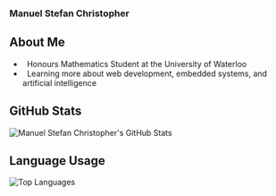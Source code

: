 ### Manuel Stefan Christopher

## About Me
- &nbsp; Honours Mathematics Student at the University of Waterloo
- &nbsp; Learning more about web development, embedded systems, and artificial intelligence

## GitHub Stats
![Manuel Stefan Christopher's GitHub Stats](https://github-readme-stats.vercel.app/api?username=mschristophers&show_icons=true&theme=radical)

## Language Usage
![Top Languages](https://github-readme-stats.vercel.app/api/top-langs/?username=mschristophers&show_icons=true&theme=radical)

